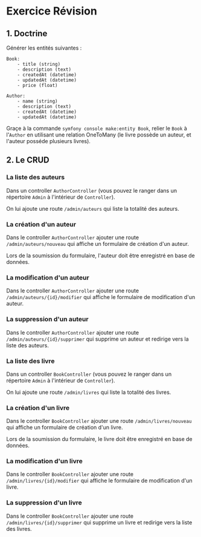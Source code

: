 # Exercice Révision

## 1. Doctrine

Générer les entités suivantes :

```
Book:
	- title (string)
	- description (text)
	- createdAt (datetime)
	- updatedAt (datetime)
	- price (float)

Author:
	- name (string)
	- description (text)
	- createdAt (datetime)
	- updatedAt (datetime)
```

Graçe à la commande `symfony console make:entity Book`, relier
le `Book` à l'`Author` en utilisant une relation OneToMany (le livre
possède un auteur, et l'auteur posséde plusieurs livres).

## 2. Le CRUD

### La liste des auteurs

Dans un controller `AuthorController` (vous pouvez le ranger dans un répertoire `Admin` à l'intérieur
de `Controller`).

On lui ajoute une route `/admin/auteurs` qui liste la totalité des auteurs.

### La création d'un auteur

Dans le controller `AuthorController` ajouter une route `/admin/auteurs/nouveau` qui
affiche un formulaire de création d'un auteur.

Lors de la soumission du formulaire, l'auteur doit être enregistré en base de données.

### La modification d'un auteur

Dans le controller `AuthorController` ajouter une route `/admin/auteurs/{id}/modifier` qui
affiche le formulaire de modification d'un auteur.

### La suppression d'un auteur

Dans le controller `AuthorController` ajouter une route `/admin/auteurs/{id}/supprimer` qui
supprime un auteur et redirige vers la liste des auteurs.

### La liste des livre

Dans un controller `BookController` (vous pouvez le ranger dans un répertoire `Admin` à l'intérieur
de `Controller`).

On lui ajoute une route `/admin/livres` qui liste la totalité des livres.

### La création d'un livre

Dans le controller `BookController` ajouter une route `/admin/livres/nouveau` qui
affiche un formulaire de création d'un livre.

Lors de la soumission du formulaire, le livre doit être enregistré en base de données.

### La modification d'un livre

Dans le controller `BookController` ajouter une route `/admin/livres/{id}/modifier` qui
affiche le formulaire de modification d'un livre.

### La suppression d'un livre

Dans le controller `BookController` ajouter une route `/admin/livres/{id}/supprimer` qui
supprime un livre et redirige vers la liste des livres.
